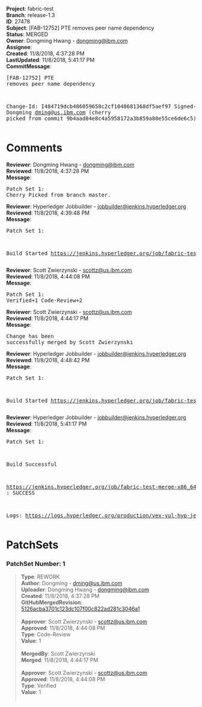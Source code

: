 <strong>Project</strong>: fabric-test<br><strong>Branch</strong>: release-1.3<br><strong>ID</strong>: 27478<br><strong>Subject</strong>: [FAB-12752] PTE removes peer name dependency<br><strong>Status</strong>: MERGED<br><strong>Owner</strong>: Dongming Hwang - dongming@ibm.com<br><strong>Assignee</strong>:<br><strong>Created</strong>: 11/8/2018, 4:37:28 PM<br><strong>LastUpdated</strong>: 11/8/2018, 5:41:17 PM<br><strong>CommitMessage</strong>:<br><pre>[FAB-12752] PTE removes peer name dependency

Change-Id: I484719dcb486059658c2cf1048681368df5aef97
Signed-off-by: Dongming <dming@us.ibm.com>
(cherry picked from commit 9b4aad84e8c4a5958172a3b859a80e55ce6de6c5)
</pre><h1>Comments</h1><strong>Reviewer</strong>: Dongming Hwang - dongming@ibm.com<br><strong>Reviewed</strong>: 11/8/2018, 4:37:28 PM<br><strong>Message</strong>: <pre>Patch Set 1: Cherry Picked from branch master.</pre><strong>Reviewer</strong>: Hyperledger Jobbuilder - jobbuilder@jenkins.hyperledger.org<br><strong>Reviewed</strong>: 11/8/2018, 4:39:48 PM<br><strong>Message</strong>: <pre>Patch Set 1:

Build Started https://jenkins.hyperledger.org/job/fabric-test-verify-x86_64/2236/</pre><strong>Reviewer</strong>: Scott Zwierzynski - scottz@us.ibm.com<br><strong>Reviewed</strong>: 11/8/2018, 4:44:08 PM<br><strong>Message</strong>: <pre>Patch Set 1: Verified+1 Code-Review+2</pre><strong>Reviewer</strong>: Scott Zwierzynski - scottz@us.ibm.com<br><strong>Reviewed</strong>: 11/8/2018, 4:44:17 PM<br><strong>Message</strong>: <pre>Change has been successfully merged by Scott Zwierzynski</pre><strong>Reviewer</strong>: Hyperledger Jobbuilder - jobbuilder@jenkins.hyperledger.org<br><strong>Reviewed</strong>: 11/8/2018, 4:48:42 PM<br><strong>Message</strong>: <pre>Patch Set 1:

Build Started https://jenkins.hyperledger.org/job/fabric-test-merge-x86_64/525/</pre><strong>Reviewer</strong>: Hyperledger Jobbuilder - jobbuilder@jenkins.hyperledger.org<br><strong>Reviewed</strong>: 11/8/2018, 5:41:17 PM<br><strong>Message</strong>: <pre>Patch Set 1:

Build Successful 

https://jenkins.hyperledger.org/job/fabric-test-merge-x86_64/525/ : SUCCESS

Logs: https://logs.hyperledger.org/production/vex-yul-hyp-jenkins-3/fabric-test-merge-x86_64/525</pre><h1>PatchSets</h1><h3>PatchSet Number: 1</h3><blockquote><strong>Type</strong>: REWORK<br><strong>Author</strong>: Dongming - dming@us.ibm.com<br><strong>Uploader</strong>: Dongming Hwang - dongming@ibm.com<br><strong>Created</strong>: 11/8/2018, 4:37:28 PM<br><strong>GitHubMergedRevision</strong>: [5126acba3701c123dc107f00c822ad281c3046a1](https://github.com/hyperledger-gerrit-archive/fabric-test/commit/5126acba3701c123dc107f00c822ad281c3046a1)<br><br><strong>Approver</strong>: Scott Zwierzynski - scottz@us.ibm.com<br><strong>Approved</strong>: 11/8/2018, 4:44:08 PM<br><strong>Type</strong>: Code-Review<br><strong>Value</strong>: 1<br><br><strong>MergedBy</strong>: Scott Zwierzynski<br><strong>Merged</strong>: 11/8/2018, 4:44:17 PM<br><br><strong>Approver</strong>: Scott Zwierzynski - scottz@us.ibm.com<br><strong>Approved</strong>: 11/8/2018, 4:44:08 PM<br><strong>Type</strong>: Verified<br><strong>Value</strong>: 1<br><br></blockquote>